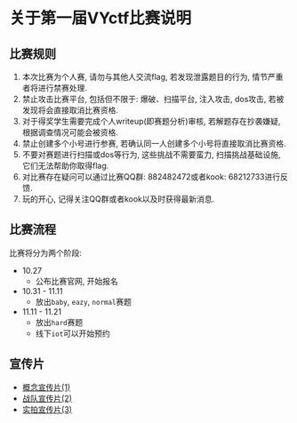 # 关于第一届VYctf比赛说明

## 比赛规则
1. 本次比赛为个人赛, 请勿与其他人交流flag, 若发现泄露题目的行为, 情节严重者将进行禁赛处理.
2. 禁止攻击比赛平台, 包括但不限于: 爆破、扫描平台, 注入攻击, dos攻击, 若被发现将会直接取消比赛资格.
3. 对于得奖学生需要完成个人writeup(即赛题分析)审核, 若解题存在抄袭嫌疑, 根据调查情况可能会被资格.
4. 禁止创建多个小号进行参赛, 若确认同一人创建多个小号将直接取消比赛资格.
5. 不要对赛题进行扫描或dos等行为, 这些挑战不需要蛮力, 扫描挑战基础设施, 它们无法帮助你取得flag.
6. 对比赛存在疑问可以通过比赛QQ群: 882482472或者kook: 68212733进行反馈.
7. 玩的开心, 记得关注QQ群或者kook以及时获得最新消息.

## 比赛流程
比赛将分为两个阶段:
- 10.27
    - 公布比赛官网, 开始报名
- 10.31 - 11.11
    - 放出`baby`, `eazy`, `normal`赛题
- 11.11 - 11.21
    - 放出`hard`赛题
    - 线下`iot`可以开始预约

## 宣传片
* [概念宣传片(1)](https://www.bilibili.com/video/BV1nF411276n)
* [战队宣传片(2)](https://www.bilibili.com/video/BV1kC4y1R7J7)
* [实拍宣传片(3)](https://www.bilibili.com/video/BV1q84y1m7JD)